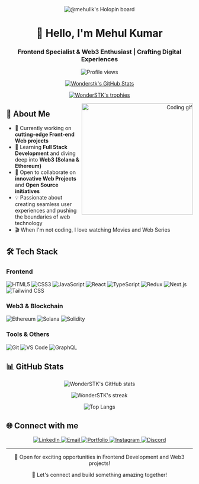 <div align="center">
  <img src="https://holopin.me/mehullk" alt="@mehullk's Holopin board" />
</div>

<h1 align="center">👋 Hello, I'm Mehul Kumar</h1>

<h3 align="center">Frontend Specialist & Web3 Enthusiast | Crafting Digital Experiences</h3>

<p align="center">
  <img src="https://komarev.com/ghpvc/?username=WonderSTK&label=Profile%20views&color=0e75b6&style=flat" alt="Profile views" />
</p>

<div align="center">
  
  [![Wonderstk's GitHub Stats](https://stats.quine.sh/Wonderstk/github?theme=light)](https://quine.sh)
  
</div>

<p align="center">
  <a href="https://github.com/ryo-ma/github-profile-trophy">
    <img src="https://github-profile-trophy.vercel.app/?username=WonderSTK&theme=onedark&column=7" alt="WonderSTK's trophies" />
  </a>
</p>

<div align="right"> 
  <img src="gif.gif" width="300px" alt="Coding gif" align="right">
</div>

## 🚀 About Me

- 🔭 Currently working on **cutting-edge Front-end Web projects**
- 🌱 Learning **Full Stack Development** and diving deep into **Web3 (Solana & Ethereum)**
- 👯 Open to collaborate on **innovative Web Projects** and **Open Source initiatives**
- 💡 Passionate about creating seamless user experiences and pushing the boundaries of web technology
- 🎬 When I'm not coding, I love watching Movies and Web Series

## 🛠️ Tech Stack

### Frontend
![HTML5](https://img.shields.io/badge/-HTML5-E34F26?style=flat-square&logo=html5&logoColor=white)
![CSS3](https://img.shields.io/badge/-CSS3-1572B6?style=flat-square&logo=css3)
![JavaScript](https://img.shields.io/badge/-JavaScript-F7DF1E?style=flat-square&logo=javascript&logoColor=black)
![React](https://img.shields.io/badge/-React-61DAFB?style=flat-square&logo=react&logoColor=black)
![TypeScript](https://img.shields.io/badge/-TypeScript-3178C6?style=flat-square&logo=typescript&logoColor=white)
![Redux](https://img.shields.io/badge/-Redux-764ABC?style=flat-square&logo=redux)
![Next.js](https://img.shields.io/badge/-Next.js-000000?style=flat-square&logo=next.js)
![Tailwind CSS](https://img.shields.io/badge/-Tailwind_CSS-38B2AC?style=flat-square&logo=tailwind-css&logoColor=white)

### Web3 & Blockchain
![Ethereum](https://img.shields.io/badge/-Ethereum-3C3C3D?style=flat-square&logo=ethereum)
![Solana](https://img.shields.io/badge/-Solana-000000?style=flat-square&logo=solana)
![Solidity](https://img.shields.io/badge/-Solidity-363636?style=flat-square&logo=solidity)

### Tools & Others
![Git](https://img.shields.io/badge/-Git-F05032?style=flat-square&logo=git&logoColor=white)
![VS Code](https://img.shields.io/badge/-VS_Code-007ACC?style=flat-square&logo=visual-studio-code)
![GraphQL](https://img.shields.io/badge/-GraphQL-E10098?style=flat-square&logo=graphql)

## 📊 GitHub Stats

<p align="center">
  <img src="https://github-readme-stats.vercel.app/api?username=WonderSTK&show_icons=true&theme=radical" alt="WonderSTK's GitHub stats" />
</p>

<p align="center">
  <img src="https://github-readme-streak-stats.herokuapp.com/?user=WonderSTK&theme=radical" alt="WonderSTK's streak" />
</p>

<p align="center">
  <img src="https://github-readme-stats.vercel.app/api/top-langs/?username=WonderSTK&layout=compact&theme=radical" alt="Top Langs" />
</p>

## 🌐 Connect with me

<p align="center">
  <a href="https://www.linkedin.com/in/mehul-kumar-19209b203" target="_blank">
    <img src="https://img.shields.io/badge/-LinkedIn-0077B5?style=for-the-badge&logo=linkedin&logoColor=white" alt="LinkedIn" />
  </a>
  <a href="mailto:mehulparmar9694@gmail.com">
    <img src="https://img.shields.io/badge/-Email-D14836?style=for-the-badge&logo=gmail&logoColor=white" alt="Email" />
  </a>
  <a href="https://personal-portfolio-liard-five.vercel.app/" target="_blank">
    <img src="https://img.shields.io/badge/-Portfolio-000000?style=for-the-badge&logo=react&logoColor=white" alt="Portfolio" />
  </a>
  <a href="https://instagram.com/im_mehul.k" target="_blank">
    <img src="https://img.shields.io/badge/-Instagram-E4405F?style=for-the-badge&logo=instagram&logoColor=white" alt="Instagram" />
  </a>
  <a href="https://discord.gg/im_mehuk#1819" target="_blank">
    <img src="https://img.shields.io/badge/-Discord-7289DA?style=for-the-badge&logo=discord&logoColor=white" alt="Discord" />
  </a>
</p>

---

<p align="center">💼 Open for exciting opportunities in Frontend Development and Web3 projects!</p>
<p align="center">🌟 Let's connect and build something amazing together!</p>
